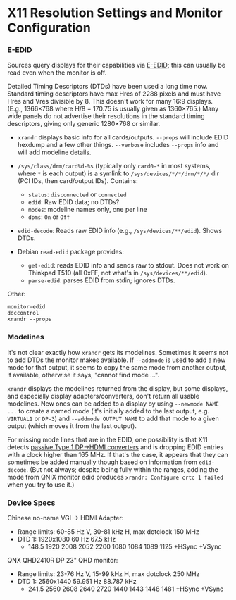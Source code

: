 X11 Resolution Settings and Monitor Configuration
=================================================

### E-EDID

Sources query displays for their capabilities via [E-EDID]; this can
usually be read even when the monitor is off.

Detailed Timing Descriptors (DTDs) have been used a long time now. Standard
timing descriptors have max Hres of 2288 pixels and must have Hres and Vres
divisible by 8. This doesn't work for many 16:9 displays. (E.g., 1366×768
where H/8 = 170.75 is usually given as 1360×765.) Many wide panels do not
advertise their resolutions in the standard timing descriptors, giving only
generic 1280×768 or similar.

* `xrandr` displays basic info for all cards/outputs. `--props` will
  include EDID hexdump and a few other things. `--verbose` includes
  `--props` info and will add modeline details.

* `/sys/class/drm/card%d-%s` (typically only `card0-*` in most systems,
  where `*` is each output) is a symlink to `/sys/devices/*/*/drm/*/*/` dir
  (PCI IDs, then card/output IDs). Contains:
  - `status`: `disconnected` or `connected`
  - `edid`: Raw EDID data; no DTDs?
  - `modes`: modeline names only, one per line
  - `dpms`: `On` or `Off`

* `edid-decode`: Reads raw EDID info (e.g., `/sys/devices/**/edid`).
  Shows DTDs.

* Debian `read-edid` package provides:
  - `get-edid`: reads EDID info and sends raw to stdout. Does not work on
    Thinkpad T510 (all 0xFF, not what's in `/sys/devices/**/edid`).
  - `parse-edid`: parses EDID from stdin; ignores DTDs.

Other:

    monitor-edid
    ddccontrol
    xrandr --props


### Modelines

It's not clear exactly how `xrandr` gets its modelines. Sometimes it seems
not to add DTDs the monitor makes available. If `--addmode` is used to
add a new mode for that output, it seems to copy the same mode from another
output, if available, otherwise it says, "cannot find mode …".

`xrandr` displays the modelines returned from the display, but some
displays, and especially display adapters/converters, don't return all
usable modelines. New ones can be added to a display by using `--newmode
NAME ...` to create a named mode (it's initially added to the last output,
e.g. `VIRTUAL1` or `DP-3`) and `--addmode OUTPUT NAME` to add that mode to
a given output (which moves it from the last output).

For missing mode lines that are in the EDID, one possibility is that X11
detects [passive Type 1 DP→HDMI converters][dphdmi] and is dropping EDID
entries with a clock higher than 165 MHz. If that's the case, it appears
that they can sometimes be added manually though based on information from
`edid-decode`. (But not always; despite being fully within the ranges,
adding the mode from QNIX monitor edid produces `xrandr: Configure crtc 1
failed` when you try to use it.)

### Device Specs

Chinese no-name VGI → HDMI Adapter:
- Range limits: 60-85 Hz V, 30-81 kHz H, max dotclock 150 MHz
- DTD 1: 1920x1080   60 Hz 67.5 kHz
  - 148.5  1920 2008 2052 2200  1080 1084 1089 1125 +HSync +VSync

QNX QHD2410R DP 23" QHD monitor:
- Range limits: 23-76 Hz V, 15-99 kHz H, max dotclock 250 MHz
- DTD 1: 2560x1440   59.951 Hz  88.787 kHz
  - 241.5  2560 2608 2640 2720 1440 1443 1448 1481  +HSync +VSync



<!-------------------------------------------------------------------->
[E-EDID]: https://en.wikipedia.org/wiki/Extended_Display_Identification_Data
[dphdmi]: ../hw/graphics.md
